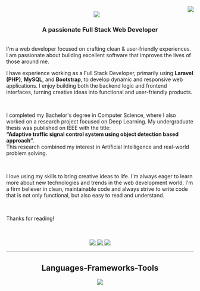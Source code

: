 
<img align="right" src="https://visitor-badge.laobi.icu/badge?page_id=smmehedi4u.smmehedi4u" />

<p align="center">
  <img src="https://readme-typing-svg.herokuapp.com/?font=Righteous&size=35&center=true&vCenter=true&width=500&height=70&duration=4000&lines=Hi+There!+👋;+I'm+Mehedi+Hasan;" />
</p>


<h3 align="center">A passionate Full Stack Web Developer</h3>

<br/>

<div align="start">
I'm a web developer focused on crafting clean & user‑friendly experiences. I am passionate about building excellent software that improves the lives of those around me.

<br/>

I have experience working as a Full Stack Developer, primarily using **Laravel (PHP)**, **MySQL**, and **Bootstrap**, to develop dynamic and responsive web applications. I enjoy building both the backend logic and frontend interfaces, turning creative ideas into functional and user-friendly products.

<br/>

I completed my Bachelor's degree in Computer Science, where I also worked on a research project focused on Deep Learning. My undergraduate thesis was published on IEEE with the title:  
<b>“Adaptive traffic signal control system using object detection based approach”</b>.  
This research combined my interest in Artificial Intelligence and real-world problem solving.

<br/>

I love using my skills to bring creative ideas to life. I'm always eager to learn more about new technologies and trends in the web development world. I'm a firm believer in clean, maintainable code and always strive to write code that is not only functional, but also easy to read and understand.

<br/>

Thanks for reading!
</div>

<br/>
<br/>
 
<div align="center"> 
<a href="mailto:mehedisarker379@gmail.com">
    <img src="https://img.shields.io/badge/Gmail-333333?style=for-the-badge&logo=gmail&logoColor=red" />
</a>
<a href="https://www.linkedin.com/in/mehedi-hasan-muhit-8714841b0/" target="_blank">
    <img src="https://img.shields.io/badge/LinkedIn-0077B5?style=for-the-badge&logo=linkedin&logoColor=white" target="_blank" />
</a>
<a href="https://smmehedi4u.github.io/portfolio/" target="_blank">
    <img src="https://img.shields.io/badge/Portfolio-FF5722?style=for-the-badge&logo=todoist&logoColor=white" target="_blank" /> <!-- sqlite, safari, google-chrome are other good icon options -->
</a>
</div>

 <hr/>
 
<h2 align="center">Languages-Frameworks-Tools</h2>
<div align="center">
    <img src="https://skillicons.dev/icons?i=html,css,bootstrap,tailwind,javascript,jquery,mysql,vscode,php,github,git,laravel,linux,windows,apple" />
</div>
